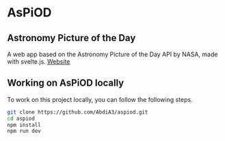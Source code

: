 # AsPiOD

## Astronomy Picture of the Day

A web app based on the Astronomy Picture of the Day API by NASA, made with svelte.js.
[Website](https://aspiod.abdiadem.com/)

## Working on AsPiOD locally

To work on this project locally, you can follow the following steps.


```sh
git clone https://github.com/AbdiA3/aspiod.git
cd aspiod
npm install
npm run dev
```

